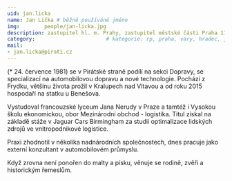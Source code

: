 ```yaml
---
uid: jan.licka
name: Jan Lička	# běžně používáné jméno
img: 		people/jan-licka.jpg 
description: zastupitel hl. m. Prahy, zastupitel městské části Praha 11 za Piráty
category:                       # kategorie: rp, praha, vary, hradec, jmk, senat
mail:
- jan.licka@pirati.cz
---
```


(* 24. července 1981) se v Pirátské straně podílí na sekci Dopravy, se specializací na automobilovou dopravu a nové technologie. Pochází z Frydku, většinu života prožil v Kralupech nad Vltavou a od roku 2015 hospodaří na statku u Benešova.

Vystudoval francouzské lyceum Jana Nerudy v Praze a tamtéž i Vysokou školu ekonomickou, obor Mezinárodní obchod - logistika. Titul získal na základě stáže v Jaguar Cars Birmingham za studii optimalizace lidských zdrojů ve vnitropodnikové logistice.

Praxi zhodnotil v několika nadnárodních společnostech, dnes pracuje jako externí konzultant v automobilovém průmyslu.

Když zrovna není ponořen do malty a písku, věnuje se rodině, zvěři a historickým řemeslům. 
